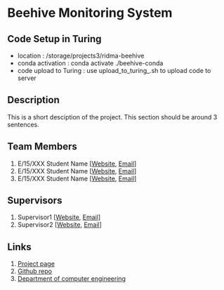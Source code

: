 
[//]: # (Please refer the instructions in below URL for the configurations)
[//]: # (https://projects.ce.pdn.ac.lk/docs/how-to-add-a-project)

# Beehive Monitoring System

## Code Setup in Turing
- location : /storage/projects3/ridma-beehive
- conda activation : conda activate ./beehive-conda
- code upload to Turing : use upload_to_turing_<name>.sh to upload code to server

## Description

This is a short desciption of the project. This section should be around 3 sentences.

## Team Members
1. E/15/XXX Student Name [[Website](http://www.ce.pdn.ac.lk/e15-batch/), [Email](mailto:e5001@eng.pdn.ac.lk)]
2. E/15/XXX Student Name [[Website](http://www.ce.pdn.ac.lk/e15-batch/), [Email](mailto:e5001@eng.pdn.ac.lk)]
3. E/15/XXX Student Name [[Website](http://www.ce.pdn.ac.lk/e15-batch/), [Email](mailto:e5001@eng.pdn.ac.lk)]


## Supervisors
1. Supervisor1 [[Website](http://www.ce.pdn.ac.lk/academic-staff/), [Email](mailto:lecturer@ce.pdn.ac.lk)]
2. Supervisor2 [[Website](http://www.ce.pdn.ac.lk/academic-staff/), [Email](mailto:lecturer@ce.pdn.ac.lk)]


## Links

1. [Project page](https://cepdnaclk.github.io/e15-4yp-minimal-template)
2. [Github repo](https://github.com/cepdnaclk/e15-4yp-minimal-template)
3. [Department of computer engineering](http://ce.pdn.ac.lk)
